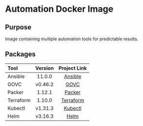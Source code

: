 # Automation Docker Image


## Purpose

Image containing multiple automation tools for predictable results.


## Packages

| Tool          | Version   | Project Link                                                                 |
|:--------------|:---------:|:----------------------------------------------------------------------------:|
| Ansible       | 11.0.0    | [Ansible](https://github.com/ansible/ansible)                                |
| GOVC          | v0.46.2   | [GOVC](https://github.com/vmware/govmomi/tree/master/govc)                   |
| Packer        | 1.12.1    | [Packer](https://github.com/hashicorp/packer)                                |
| Terraform     | 1.10.0     | [Terraform](https://github.com/hashicorp/terraform)                          |
| Kubectl       | v1.31.3   | [Kubectl](https://github.com/kubernetes/kubernetes)                          |
| Helm          | v3.16.3   | [Helm](https://github.com/helm/helm)                                         |

